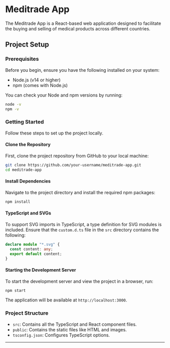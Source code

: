 # Meditrade App

The Meditrade App is a React-based web application designed to facilitate the buying and selling of medical products across different countries.

## Project Setup

### Prerequisites

Before you begin, ensure you have the following installed on your system:

- Node.js (v14 or higher)
- npm (comes with Node.js)

You can check your Node and npm versions by running:

```bash
node -v
npm -v
```

### Getting Started

Follow these steps to set up the project locally.

#### Clone the Repository

First, clone the project repository from GitHub to your local machine:

```bash
git clone https://github.com/your-username/meditrade-app.git
cd meditrade-app
```

#### Install Dependencies

Navigate to the project directory and install the required npm packages:

```bash
npm install
```

#### TypeScript and SVGs

To support SVG imports in TypeScript, a type definition for SVG modules is included. Ensure that the `custom.d.ts` file in the `src` directory contains the following:

```typescript
declare module "*.svg" {
  const content: any;
  export default content;
}
```

#### Starting the Development Server

To start the development server and view the project in a browser, run:

```bash
npm start
```

The application will be available at `http://localhost:3000`.

### Project Structure

- `src`: Contains all the TypeScript and React component files.
- `public`: Contains the static files like HTML and images.
- `tsconfig.json`: Configures TypeScript options.

---

